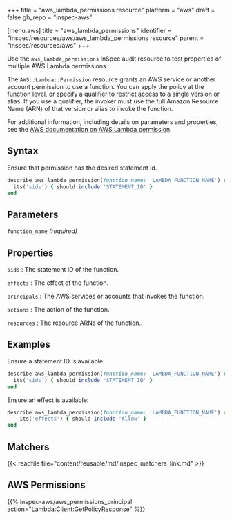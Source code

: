 +++
title = "aws_lambda_permissions resource"
platform = "aws"
draft = false
gh_repo = "inspec-aws"

[menu.aws]
title = "aws_lambda_permissions"
identifier = "inspec/resources/aws/aws_lambda_permissions resource"
parent = "inspec/resources/aws"
+++

Use the `aws_lambda_permissions` InSpec audit resource to test properties of multiple AWS Lambda permissions.

The `AWS::Lambda::Permission` resource grants an AWS service or another account permission to use a function. You can apply the policy at the function level, or specify a qualifier to restrict access to a single version or alias. If you use a qualifier, the invoker must use the full Amazon Resource Name (ARN) of that version or alias to invoke the function.

For additional information, including details on parameters and properties, see the [AWS documentation on AWS Lambda permission](https://docs.aws.amazon.com/AWSCloudFormation/latest/UserGuide/aws-resource-lambda-permission.html).

## Syntax

Ensure that permission has the desired statement id.

```ruby
describe aws_lambda_permission(function_name: 'LAMBDA_FUNCTION_NAME') do
  its('sids') { should include 'STATEMENT_ID' }
end
```

## Parameters

`function_name` _(required)_

## Properties

`sids`
: The statement ID of the function.

`effects`
: The effect of the function.

`principals`
: The AWS services or accounts that invokes the function.

`actions`
: The action of the function.

`resources`
: The resource ARNs of the function..

## Examples

Ensure a statement ID is available:

```ruby
describe aws_lambda_permission(function_name: 'LAMBDA_FUNCTION_NAME') do
  its('sids') { should include 'STATEMENT_ID' }
end
```

Ensure an effect is available:

```ruby
describe aws_lambda_permission(function_name: 'LAMBDA_FUNCTION_NAME') do
    its('effects') { should include 'Allow' }
end
```

## Matchers

{{< readfile file="content/reusable/md/inspec_matchers_link.md" >}}

## AWS Permissions

{{% inspec-aws/aws_permissions_principal action="Lambda:Client:GetPolicyResponse" %}}
